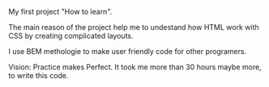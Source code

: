My first project "How to learn".

The main reason of the project help me to undestand how HTML work with CSS by creating complicated layouts.

I use BEM methologie to make user friendly code for other programers. 


Vision: Practice makes Perfect. It took me more than 30 hours maybe more, to write this code.
